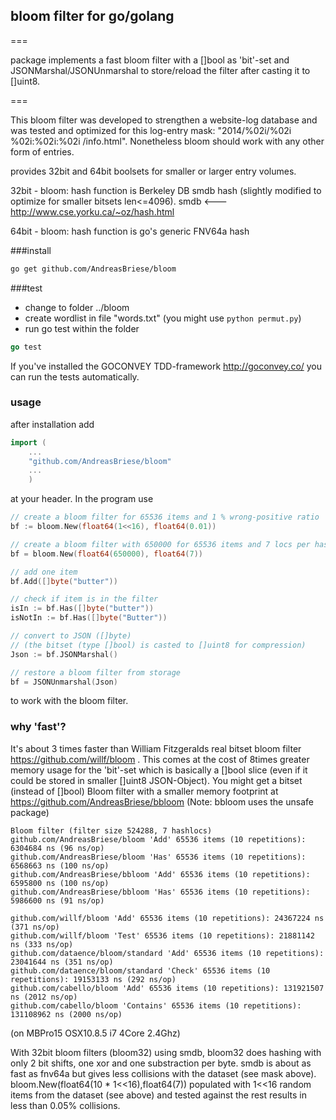 ## bloom filter for go/golang
===

package implements a fast bloom filter with a []bool as 'bit'-set and JSONMarshal/JSONUnmarshal to store/reload the filter after casting it to []uint8. 

===

This bloom filter was developed to strengthen a website-log database and was tested and optimized for this log-entry mask: "2014/%02i/%02i %02i:%02i:%02i /info.html". 
Nonetheless bloom should work with any other form of entries. 

provides 32bit and 64bit boolsets for smaller or larger entry volumes. 

32bit - bloom: hash function is Berkeley DB smdb hash (slightly modified to optimize for smaller bitsets len<=4096). smdb <--- http://www.cse.yorku.ca/~oz/hash.html

64bit - bloom: hash function is go's generic FNV64a hash 

###install

```sh
go get github.com/AndreasBriese/bloom
```

###test
+ change to folder ../bloom 
+ create wordlist in file "words.txt" (you might use `python permut.py`)
+ run go test within the folder

```go
go test
```

If you've installed the GOCONVEY TDD-framework http://goconvey.co/ you can run the tests automatically.

### usage

after installation add

```go
import (
	...
	"github.com/AndreasBriese/bloom"
	...
	)
```

at your header. In the program use

```go
// create a bloom filter for 65536 items and 1 % wrong-positive ratio 
bf := bloom.New(float64(1<<16), float64(0.01))

// create a bloom filter with 650000 for 65536 items and 7 locs per hash
bf = bloom.New(float64(650000), float64(7))

// add one item
bf.Add([]byte("butter"))

// check if item is in the filter
isIn := bf.Has([]byte("butter"))
isNotIn := bf.Has([]byte("Butter"))

// convert to JSON ([]byte) 
// (the bitset (type []bool) is casted to []uint8 for compression)
Json := bf.JSONMarshal()

// restore a bloom filter from storage 
bf = JSONUnmarshal(Json)
```

to work with the bloom filter.

### why 'fast'? 

It's about 3 times faster than William Fitzgeralds real bitset bloom filter https://github.com/willf/bloom . 
This comes at the cost of 8times greater memory usage for the 'bit'-set which is basically a []bool slice (even if it could be stored in smaller []uint8 JSON-Object). 
You might get a bitset (instead of []bool) Bloom filter with a smaller memory footprint at https://github.com/AndreasBriese/bbloom (Note: bbloom uses the unsafe package)
	
	Bloom filter (filter size 524288, 7 hashlocs)
	github.com/AndreasBriese/bloom 'Add' 65536 items (10 repetitions): 6304684 ns (96 ns/op)
	github.com/AndreasBriese/bloom 'Has' 65536 items (10 repetitions): 6568663 ns (100 ns/op)
	github.com/AndreasBriese/bbloom 'Add' 65536 items (10 repetitions): 6595800 ns (100 ns/op)
	github.com/AndreasBriese/bbloom 'Has' 65536 items (10 repetitions): 5986600 ns (91 ns/op)
	
	github.com/willf/bloom 'Add' 65536 items (10 repetitions): 24367224 ns (371 ns/op)
	github.com/willf/bloom 'Test' 65536 items (10 repetitions): 21881142 ns (333 ns/op)
	github.com/dataence/bloom/standard 'Add' 65536 items (10 repetitions): 23041644 ns (351 ns/op)
	github.com/dataence/bloom/standard 'Check' 65536 items (10 repetitions): 19153133 ns (292 ns/op)
	github.com/cabello/bloom 'Add' 65536 items (10 repetitions): 131921507 ns (2012 ns/op)
	github.com/cabello/bloom 'Contains' 65536 items (10 repetitions): 131108962 ns (2000 ns/op)

(on MBPro15 OSX10.8.5 i7 4Core 2.4Ghz)


With 32bit bloom filters (bloom32) using smdb, bloom32 does hashing with only 2 bit shifts, one xor and one substraction per byte. smdb is about as fast as fnv64a but gives less collisions with the dataset (see mask above). bloom.New(float64(10 * 1<<16),float64(7)) populated with 1<<16 random items from the dataset (see above) and tested against the rest results in less than 0.05% collisions.   

